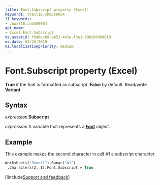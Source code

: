 ```yaml
---
title: Font.Subscript property (Excel)
keywords: vbaxl10.chm559084
f1_keywords:
- vbaxl10.chm559084
api_name:
- Excel.Font.Subscript
ms.assetid: fb98ecb9-9653-4b5e-f3e1-838309069810
ms.date: 04/26/2019
ms.localizationpriority: medium
---
```



# Font.Subscript property (Excel)

**True** if the font is formatted as subscript. **False** by default. Read/write **Variant**.


## Syntax

_expression_.**Subscript**

_expression_ A variable that represents a **[Font](excel.font(object).md)** object.


## Example

This example makes the second character in cell A1 a subscript character.

```vb
Worksheets("Sheet1").Range("A1") _ 
 .Characters(2, 1).Font.Subscript = True
```




[!include[Support and feedback](~/includes/feedback-boilerplate.md)]